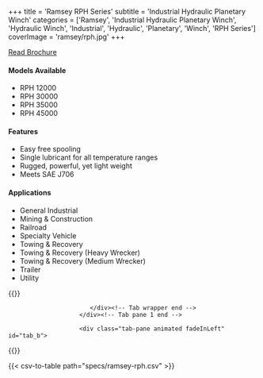 +++
title = 'Ramsey RPH Series'
subtitle = 'Industrial Hydraulic Planetary Winch'
categories = ['Ramsey', 'Industrial Hydraulic Planetary Winch', 'Hydraulic Winch', 'Industrial', 'Hydraulic', 'Planetary', 'Winch', 'RPH Series']
coverImage = 'ramsey/rph.jpg'
+++

[Read Brochure](https://www.ramseywinch.com/wp-content/uploads/2016/10/Ramsey-Hydraulic-Planetary-Winches-Catalog-2.pdf)

#### Models Available

* RPH 12000
* RPH 30000
* RPH 35000
* RPH 45000

#### Features

* Easy free spooling
* Single lubricant for all temperature ranges
* Rugged, powerful, yet light weight
* Meets SAE J706

#### Applications

* General Industrial
* Mining & Construction
* Railroad
* Specialty Vehicle
* Towing & Recovery
* Towing & Recovery (Heavy Wrecker)
* Towing & Recovery (Medium Wrecker)
* Trailer
* Utility

{{<renderer>}}

</div>
                              </div><!-- Service 1 end -->

                           </div><!-- Tab wrapper end -->
                        </div><!-- Tab pane 1 end -->

                        <div class="tab-pane animated fadeInLeft" id="tab_b">
{{</renderer>}}

{{< csv-to-table path="specs/ramsey-rph.csv" >}}
